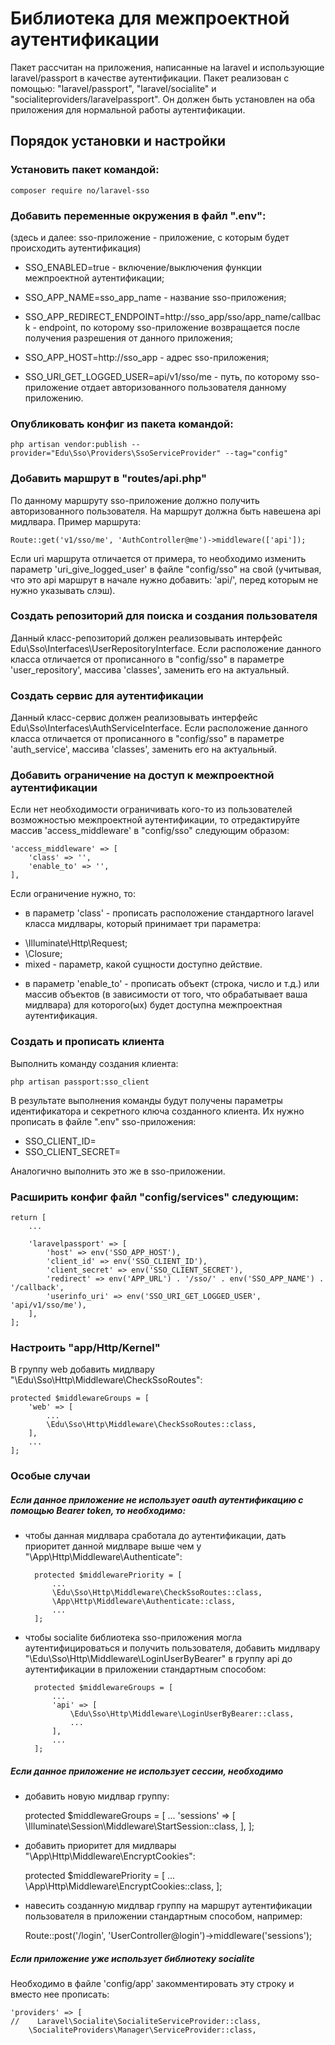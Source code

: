 # Библиотека для межпроектной аутентификации

Пакет рассчитан на приложения, написанные на laravel и использующие laravel/passport в качестве аутентификации.
Пакет реализован с помощью: "laravel/passport", "laravel/socialite" и "socialiteproviders/laravelpassport".
Он должен быть установлен на оба приложения для нормальной работы аутентификации.

## Порядок установки и настройки

### Установить пакет командой:

    composer require no/laravel-sso

### Добавить переменные окружения в файл ".env":

(здесь и далее: sso-приложение - приложение, с которым будет происходить аутентификация)
- SSO_ENABLED=true - включение/выключения функции межпроектной аутентификации;
- SSO_APP_NAME=sso_app_name - название sso-приложения;
- SSO_APP_REDIRECT_ENDPOINT=http://sso_app/sso/app_name/callback - endpoint, по которому sso-приложение возвращается после получения разрешения от данного приложения;
- SSO_APP_HOST=http://sso_app - адрес sso-приложения;
  
- SSO_URI_GET_LOGGED_USER=api/v1/sso/me - путь, по которому sso-приложение отдает авторизованного пользователя данному приложению.

### Опубликовать конфиг из пакета командой:

    php artisan vendor:publish --provider="Edu\Sso\Providers\SsoServiceProvider" --tag="config"

### Добавить маршрут в "routes/api.php"
По данному маршруту sso-приложение должно получить авторизованного пользователя. На маршрут должна быть навешена api мидлвара. Пример маршрута:
	
	Route::get('v1/sso/me', 'AuthController@me')->middleware(['api']);

Если uri маршрута отличается от примера, то необходимо изменить параметр 'uri_give_logged_user' в файле "config/sso" на свой (учитывая, что это api маршрут в начале нужно добавить: 'api/', перед которым не нужно указывать слэш).

### Создать репозиторий для поиска и создания пользователя
Данный класс-репозиторий должен реализовывать интерфейс Edu\Sso\Interfaces\UserRepositoryInterface.
Если расположение данного класса отличается от прописанного в "config/sso" в параметре 'user_repository', массива 'classes', заменить его на актуальный.

### Создать сервис для аутентификации
Данный класс-сервис должен реализовывать интерфейс Edu\Sso\Interfaces\AuthServiceInterface.
Если расположение данного класса отличается от прописанного в "config/sso" в параметре 'auth_service', массива 'classes', заменить его на актуальный.

### Добавить ограничение на доступ к межпроектной аутентификации
Если нет необходимости ограничивать кого-то из пользователей возможностью межпроектной аутентификации, то отредактируйте массив 'access_middleware' в "config/sso" следующим образом:
    
    'access_middleware' => [
        'class' => '',
        'enable_to' => '',
    ],

Если ограничение нужно, то:

- в параметр 'class' - прописать расположение стандартного laravel класса мидлвары, который принимает три параметра: 
* \Illuminate\Http\Request;
* \Closure;
* mixed - параметр, какой сущности доступно действие.
- в параметр 'enable_to' - прописать объект (строка, число и т.д.) или массив объектов (в зависимости от того, что обрабатывает ваша мидлвара) для которого(ых) будет доступна межпроектная аутентификация.

### Создать и прописать клиента
Выполнить команду создания клиента:

    php artisan passport:sso_client

В результате выполнения команды будут получены параметры идентификатора и секретного ключа созданного клиента. Их нужно прописать в файле ".env" sso-приложения:
- SSO_CLIENT_ID=
- SSO_CLIENT_SECRET=

Аналогично выполнить это же в sso-приложении.

### Расширить конфиг файл "config/services" следующим:

    return [
        ...
        
        'laravelpassport' => [
            'host' => env('SSO_APP_HOST'),
            'client_id' => env('SSO_CLIENT_ID'),
            'client_secret' => env('SSO_CLIENT_SECRET'),
            'redirect' => env('APP_URL') . '/sso/' . env('SSO_APP_NAME') . '/callback',
            'userinfo_uri' => env('SSO_URI_GET_LOGGED_USER', 'api/v1/sso/me'),
        ],
    ];

### Настроить "app/Http/Kernel"
В группу web добавить мидлвару "\Edu\Sso\Http\Middleware\CheckSsoRoutes":

	protected $middlewareGroups = [
        'web' => [
            ...
            \Edu\Sso\Http\Middleware\CheckSsoRoutes::class,
        ],
	    ...
	];
	

### Особые случаи
##### Если данное приложение не использует oauth аутентификацию с помощью Bearer token, то необходимо:
- чтобы данная мидлвара сработала до аутентификации, дать приоритет данной мидлваре выше чем у "\App\Http\Middleware\Authenticate":


        protected $middlewarePriority = [
            ...
            \Edu\Sso\Http\Middleware\CheckSsoRoutes::class,
            \App\Http\Middleware\Authenticate::class,
            ...
        ];

* чтобы socialite библиотека sso-приложения могла аутентифицироваться и получить пользователя, добавить мидлвару "\Edu\Sso\Http\Middleware\LoginUserByBearer" в группу api до аутентификации в приложении стандартным способом:


        protected $middlewareGroups = [
            ...
            'api' => [
                \Edu\Sso\Http\Middleware\LoginUserByBearer::class,
                ...
            ],
            ...
        ];

##### Если данное приложение не использует сессии, необходимо
- добавить новую мидлвар группу:


    protected $middlewareGroups = [
        ...
        'sessions' => [
            \Illuminate\Session\Middleware\StartSession::class,
        ],
	];
	
- добавить приоритет для мидлвары "\App\Http\Middleware\EncryptCookies":


    protected $middlewarePriority = [
        ...
        \App\Http\Middleware\EncryptCookies::class,
    ];
		
- навесить созданную мидлвар группу на маршрут аутентификации пользователя в приложении стандартным способом, например:


	Route::post('/login', 'UserController@login')->middleware('sessions');

##### Если приложение уже использует библиотеку socialite
Необходимо в файле 'config/app' закомментировать эту строку и вместо нее прописать:


    'providers' => [
    //    Laravel\Socialite\SocialiteServiceProvider::class,
        \SocialiteProviders\Manager\ServiceProvider::class,
